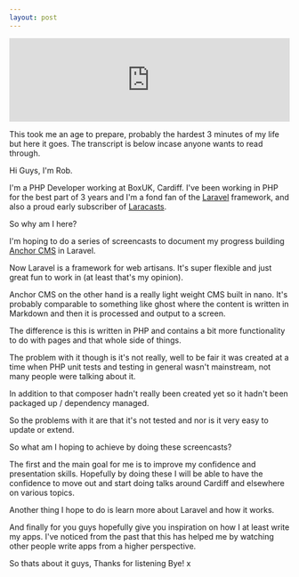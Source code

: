 ```yaml
---
layout: post
---
```


<iframe name='quickcast' src='http://quick.as/embed/gdb8u79y' scrolling='no' frameborder='0' width='100%' allowfullscreen></iframe><script>!function(){function n(){var n=document.getElementsByName('quickcast')
for(var e in n){var t=n[e].offsetWidth
n[e].height=t/1.60+'px'}}n(),window.onresize=n,window.addEventListener('message',function(n){if(n.data.indexOf('//quick.as/') != -1)window.location.href=n.data},!1)}()
</script>

<p>This took me an age to prepare, probably the hardest 3 minutes of my life but here it goes. The transcript is below incase anyone wants to read through.</p>
<p>Hi Guys, I'm Rob.</p>
<p>I'm a PHP Developer working at BoxUK, Cardiff.
I've been working in PHP for the best part of 3 years and I'm a fond fan of the <a href="http://laravel.com/">Laravel</a> framework, and also a proud early subscriber of <a href="http://laracasts.com">Laracasts</a>.</p>
<p>So why am I here?</p>
<p>I'm hoping to do a series of screencasts to document my progress building <a href="http://anchorcms.com">Anchor CMS</a> in Laravel.</p>
<p>Now Laravel is a framework for web artisans. It's super flexible and just great fun to work in (at least that's my opinion).</p>
<p>Anchor CMS on the other hand is a really light weight CMS built in nano. It's probably comparable to something like ghost where the content is written in Markdown and then it is processed and output to a screen.</p>
<p>The difference is this is written in PHP and contains a bit more functionality to do with pages and that whole side of things.</p>
<p>The problem with it though is it's not really, well to be fair it was created at a time when PHP unit tests and testing in general wasn't mainstream, not many people were talking about it. </p>
<p>In addition to that composer hadn't really been created yet so it hadn't been packaged up / dependency managed.</p>
<p>So the problems with it are that it's not tested and nor is it very easy to update or extend. </p>
<p>So what am I hoping to achieve by doing these screencasts?</p>
<p>The first and the main goal for me is to improve my confidence and presentation skills. Hopefully by doing these I will be able to have the confidence to move out and start doing talks around Cardiff and elsewhere on various topics.</p>
<p>Another thing I hope to do is learn more about Laravel and how it works.</p>
<p>And finally for you guys hopefully give you inspiration on how I at least write my apps. I've noticed from the past that this has helped me by watching other people write apps from a higher perspective.</p>
<p>So thats about it guys,
Thanks for listening
Bye!
x</p>
</div>

